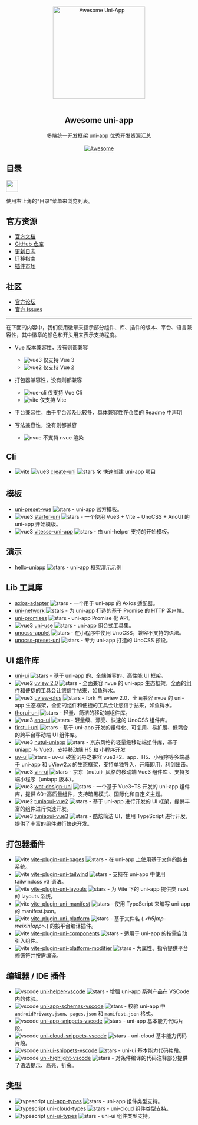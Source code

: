 <p align="center">
  <br>
  <img width="250" src="./assets/logo.svg" alt="Awesome Uni-App">
  <br>
  <br>
</p>

<h2 align='center'>Awesome uni-app</h2>

<p align='center'>
多端统一开发框架 <a href='https://github.com/dcloudio/uni-app'>uni-app</a> 优秀开发资源汇总
<br><br>
<a href='https://github.com/sindresorhus/awesome'>
<img src='https://cdn.rawgit.com/sindresorhus/awesome/d7305f38d29fed78fa85652e3a63e154dd8e8829/media/badge.svg' alt='Awesome'>
</a>
</p>

## 目录

<img src="https://user-images.githubusercontent.com/11247099/112722104-819b8a80-8f42-11eb-82f5-dfc2dd5d8a77.png" height="32" />

使用右上角的“目录”菜单来浏览列表。

## 官方资源

- [官方文档](https://uniapp.dcloud.io/)
- [GitHub 仓库](https://github.com/dcloudio/uni-app)
- [更新日志](https://uniapp.dcloud.net.cn/release-note-alpha.html)
- [迁移指南](https://uniapp.dcloud.net.cn/translate.html)
- [插件市场](https://ext.dcloud.net.cn/)

## 社区

- [官方论坛](https://ask.dcloud.net.cn/explore/category-12)
- [官方 Issues](https://github.com/dcloudio/uni-app/issues)

---

[vue3]: https://img.shields.io/badge/-3-35495e?logo=vue.js
[vue2]: https://img.shields.io/badge/-2-35495e?logo=vue.js
[vite]: https://img.shields.io/badge/-Vite-646CFF
[vue-cli]: https://img.shields.io/badge/-Vue%20Cli-3eb782
[nvue]: https://img.shields.io/badge/-!NVue-ff0000
[vscode]: https://img.shields.io/badge/-VSCode-3c7fba?logo=visual-studio-code
[typescript]: https://img.shields.io/npm/types/typescript

在下面的内容中，我们使用徽章来指示部分组件、库、插件的版本、平台、语言兼容性，其中徽章的颜色和开头用来表示支持程度。

- Vue 版本兼容性，没有则都兼容

  - ![vue3] 仅支持 Vue 3
  - ![vue2] 仅支持 Vue 2

- 打包器兼容性，没有则都兼容
  - ![vue-cli] 仅支持 Vue Cli
  - ![vite] 仅支持 Vite
- 平台兼容性，由于平台涉及比较多，具体兼容性在仓库的 Readme 中声明
- 写法兼容性，没有则都兼容
  - ![nvue] 不支持 nvue 渲染

## Cli

- ![vite] ![vue3] [create-uni](https://github.com/uni-helper/create-uni) ![stars](https://img.shields.io/github/stars/uni-helper/create-uni) 🛠️ 快速创建 uni-app 项目

## 模板

- [uni-preset-vue](https://github.com/dcloudio/uni-preset-vue) ![stars](https://img.shields.io/github/stars/dcloudio/uni-preset-vue) - uni-app 官方模板。
- ![vue3] [starter-uni](https://github.com/zguolee/starter-uni) ![stars](https://img.shields.io/github/stars/zguolee/starter-uni) - 一个使用 Vue3 + Vite + UnoCSS + AnoUI 的 uni-app 开始模版。
- ![vue3] [vitesse-uni-app](https://github.com/uni-helper/vitesse-uni-app) ![stars](https://img.shields.io/github/stars/uni-helper/vitesse-uni-app) - 由 uni-helper 支持的开始模板。

## 演示

- [hello-uniapp](https://github.com/dcloudio/hello-uniapp) ![stars](https://img.shields.io/github/stars/dcloudio/hello-uniapp) - uni-app 框架演示示例

## Lib 工具库

- [axios-adapter](https://github.com/uni-helper/axios-adapter) ![stars](https://img.shields.io/github/stars/uni-helper/axios-adapter) - 一个用于 uni-app 的 Axios 适配器。
- [uni-network](https://github.com/uni-helper/uni-network) ![stars](https://img.shields.io/github/stars/uni-helper/uni-network) - 为 uni-app 打造的基于 Promise 的 HTTP 客户端。
- [uni-promises](https://github.com/uni-helper/uni-promises) ![stars](https://img.shields.io/github/stars/uni-helper/uni-promises) - uni-app Promise 化 API。
- ![vue3] [uni-use](https://github.com/uni-helper/uni-use) ![stars](https://img.shields.io/github/stars/uni-helper/uni-use) - uni-app 组合式工具集。
- [unocss-applet](https://github.com/unocss-applet/unocss-applet) ![stars](https://img.shields.io/github/stars/unocss-applet/unocss-applet) - 在小程序中使用 UnoCSS，兼容不支持的语法。
- [unocss-preset-uni](https://github.com/uni-helper/unocss-preset-uni) ![stars](https://img.shields.io/github/stars/uni-helper/unocss-preset-uni) - 专为 uni-app 打造的 UnoCSS 预设。

## UI 组件库

- [uni-ui](https://github.com/dcloudio/uni-ui) ![stars](https://img.shields.io/github/stars/dcloudio/uni-ui) - 基于 uni-app 的、全端兼容的、高性能 UI 框架。
- ![vue2] [uview 2.0](https://github.com/umicro/uView2.0) ![stars](https://img.shields.io/github/stars/umicro/uView2.0) - 全面兼容 nvue 的 uni-app 生态框架，全面的组件和便捷的工具会让您信手拈来，如鱼得水。
- ![vue3] [uview-plus](https://github.com/ijry/uview-plus) ![stars](https://img.shields.io/github/stars/ijry/uview-plus) - fork 自 uview 2.0，全面兼容 nvue 的 uni-app 生态框架，全面的组件和便捷的工具会让您信手拈来，如鱼得水。
- [thorui-uni](https://github.com/dingyong0214/ThorUI-uniapp) ![stars](https://img.shields.io/github/stars/dingyong0214/ThorUI-uniapp) - 轻量、简洁的移动端组件库。
- ![vue3] [ano-ui](https://github.com/ano-ui/ano-ui) ![stars](https://img.shields.io/github/stars/ano-ui/ano-ui) - 轻量级、漂亮、快速的 UnoCSS 组件库。
- [firstui-uni](https://github.com/FirstUI/FirstUI) ![stars](https://img.shields.io/github/stars/FirstUI/FirstUI) - 基于 uni-app 开发的组件化、可复用、易扩展、低耦合的跨平台移动端 UI 组件库。
- ![vue3] [nutui-uniapp](https://github.com/nutui-uniapp/nutui-uniapp) ![stars](https://img.shields.io/github/stars/nutui-uniapp/nutui-uniapp) - 京东风格的轻量级移动端组件库，基于 uniapp 与 Vue3，支持移动端 H5 和 小程序开发
- [uv-ui](https://github.com/climblee/uv-ui) ![stars](https://img.shields.io/github/stars/climblee/uv-ui) - uv-ui 破釜沉舟之兼容 vue3+2、app、H5、小程序等多端基于 uni-app 和 uView2.x 的生态框架，支持单独导入，开箱即用，利剑出击。
- ![vue3] [vin-ui](https://github.com/vingogo/vin-ui) ![stars](https://img.shields.io/github/stars/vingogo/vin-ui) - 京东（nutui）风格的移动端 Vue3 组件库 、支持多端小程序（uniapp 版本）。
- ![vue3] [wot-design-uni](https://github.com/Moonofweisheng/wot-design-uni) ![stars](https://img.shields.io/github/stars/Moonofweisheng/wot-design-uni) - 一个基于 Vue3+TS 开发的 uni-app 组件库，提供 60+高质量组件，支持暗黑模式、国际化和自定义主题。
- ![vue2] [tuniaoui-vue2](https://github.com/ahua666/tuniaoUI) ![stars](https://img.shields.io/github/stars/ahua666/tuniaoUI) - 基于 uni-app 进行开发的 UI 框架，提供丰富的组件进行快速开发。
- ![vue3] [tuniaoui-vue3](https://github.com/tuniaoTech/tuniaoui-rc-vue3-uniapp) ![stars](https://img.shields.io/github/stars/tuniaoTech/tuniaoui-rc-vue3-uniapp) - 酷炫简洁 UI，使用 TypeScript 进行开发，提供了丰富的组件进行快速开发。

## 打包器插件

- ![vite] [vite-plugin-uni-pages](https://github.com/uni-helper/vite-plugin-uni-pages) ![stars](https://img.shields.io/github/stars/uni-helper/vite-plugin-uni-pages) - 在 uni-app 上使用基于文件的路由系统。
- ![vite] [vite-plugin-uni-tailwind](https://github.com/uni-helper/vite-plugin-uni-tailwind) ![stars](https://img.shields.io/github/stars/uni-helper/vite-plugin-uni-tailwind) - 支持在 uni-app 中使用 tailwindcss v3 语法。
- ![vite] [vite-plugin-uni-layouts](https://github.com/uni-helper/vite-plugin-uni-layouts) ![stars](https://img.shields.io/github/stars/uni-helper/vite-plugin-uni-layouts) - 为 Vite 下的 uni-app 提供类 nuxt 的 layouts 系统。
- ![vite] [vite-plugin-uni-manifest](https://github.com/uni-helper/vite-plugin-uni-manifest) ![stars](https://img.shields.io/github/stars/uni-helper/vite-plugin-uni-manifest) - 使用 TypeScript 来编写 uni-app 的 manifest.json。
- ![vite] [vite-plugin-uni-platform](https://github.com/uni-helper/vite-plugin-uni-platform) ![stars](https://img.shields.io/github/stars/uni-helper/vite-plugin-uni-platform) - 基于文件名 (_.<h5|mp-weixin|app>._) 的按平台编译插件。
- ![vite] [vite-plugin-uni-components](https://github.com/uni-helper/vite-plugin-uni-components) ![stars](https://img.shields.io/github/stars/uni-helper/vite-plugin-uni-components) - 适用于 uni-app 的按需自动引入组件。
- ![vite] [vite-plugin-uni-platform-modifier](https://github.com/uni-helper/vite-plugin-uni-platform-modifier) ![stars](https://img.shields.io/github/stars/uni-helper/vite-plugin-uni-platform-modifier) - 为属性、指令提供平台修饰符并按需编译。

## 编辑器 / IDE 插件

- ![vscode] [uni-helper-vscode](https://github.com/uni-helper/uni-helper-vscode) ![stars](https://img.shields.io/github/stars/uni-helper/uni-helper-vscode) - 增强 uni-app 系列产品在 VSCode 内的体验。
- ![vscode] [uni-app-schemas-vscode](https://github.com/uni-helper/uni-app-schemas-vscode) ![stars](https://img.shields.io/github/stars/uni-helper/uni-app-schemas-vscode) - 校验 uni-app 中 `androidPrivacy.json`、`pages.json` 和 `manifest.json` 格式。
- ![vscode] [uni-app-snippets-vscode](https://github.com/uni-helper/uni-app-snippets-vscode) ![stars](https://img.shields.io/github/stars/uni-helper/uni-app-snippets-vscode) - uni-app 基本能力代码片段。
- ![vscode] [uni-cloud-snippets-vscode](https://github.com/uni-helper/uni-cloud-snippets-vscode) ![stars](https://img.shields.io/github/stars/uni-helper/uni-cloud-snippets-vscode) - uni-cloud 基本能力代码片段。
- ![vscode] [uni-ui-snippets-vscode](https://github.com/uni-helper/uni-ui-snippets-vscode) ![stars](https://img.shields.io/github/stars/uni-helper/uni-ui-snippets-vscode) - uni-ui 基本能力代码片段。
- ![vscode] [uni-highlight-vscode](https://github.com/uni-helper/uni-highlight-vscode) ![stars](https://img.shields.io/github/stars/uni-helper/uni-highlight-vscode) - 对条件编译的代码注释部分提供了语法提示、高亮、折叠。

## 类型

- ![typescript] [uni-app-types](https://github.com/uni-helper/uni-app-types) ![stars](https://img.shields.io/github/stars/uni-helper/uni-app-types) - uni-app 组件类型支持。
- ![typescript] [uni-cloud-types](https://github.com/uni-helper/uni-cloud-types) ![stars](https://img.shields.io/github/stars/uni-helper/uni-cloud-types) - uni-cloud 组件类型支持。
- ![typescript] [uni-ui-types](https://github.com/uni-helper/uni-ui-types) ![stars](https://img.shields.io/github/stars/uni-helper/uni-ui-types) - uni-ui 组件类型支持。
